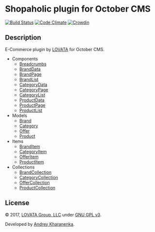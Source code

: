 # Shopaholic plugin for October CMS

[![Build Status](https://travis-ci.org/lovata/oc-shopaholic-plugin.svg?branch=master)](https://travis-ci.org/lovata/oc-shopaholic-plugin) [![Code Climate](https://codeclimate.com/github/lovata/oc-shopaholic-plugin/badges/gpa.svg)](https://codeclimate.com/github/lovata/oc-shopaholic-plugin) [![Crowdin](https://d322cqt584bo4o.cloudfront.net/shopaholic-plugin-for-october/localized.svg)](https://crowdin.com/project/shopaholic-plugin-for-october)

## Description

E-Commerce plugin by [LOVATA](https://lovata.com) for October CMS.

* Components
  * [Breadcrumbs](https://github.com/lovata/oc-shopaholic-plugin/wiki/Breadcrumbs)
  * [BrandData](https://github.com/lovata/oc-shopaholic-plugin/wiki/BrandData)
  * [BrandPage](https://github.com/lovata/oc-shopaholic-plugin/wiki/BrandPage)
  * [BrandList](https://github.com/lovata/oc-shopaholic-plugin/wiki/BrandList)
  * [CategoryData](https://github.com/lovata/oc-shopaholic-plugin/wiki/CategoryData)
  * [CategoryPage](https://github.com/lovata/oc-shopaholic-plugin/wiki/CategoryPage)
  * [CategoryList](https://github.com/lovata/oc-shopaholic-plugin/wiki/CategoryList)
  * [ProductData](https://github.com/lovata/oc-shopaholic-plugin/wiki/ProductData)
  * [ProductPage](https://github.com/lovata/oc-shopaholic-plugin/wiki/ProductPage)
  * [ProductList](https://github.com/lovata/oc-shopaholic-plugin/wiki/ProductList)
* Models
  * [Brand](https://github.com/lovata/oc-shopaholic-plugin/wiki/BrandModel)
  * [Category](https://github.com/lovata/oc-shopaholic-plugin/wiki/CategoryModel)
  * [Offer](https://github.com/lovata/oc-shopaholic-plugin/wiki/OfferModel)
  * [Product](https://github.com/lovata/oc-shopaholic-plugin/wiki/ProductModel)
* Items
  * [BrandItem](https://github.com/lovata/oc-shopaholic-plugin/wiki/BrandItem)
  * [CategoryItem](https://github.com/lovata/oc-shopaholic-plugin/wiki/CategoryItem)
  * [OfferItem](https://github.com/lovata/oc-shopaholic-plugin/wiki/OfferItem)
  * [ProductItem](https://github.com/lovata/oc-shopaholic-plugin/wiki/ProductItem)
* Collections
  * [BrandCollection](https://github.com/lovata/oc-shopaholic-plugin/wiki/BrandCollection)
  * [CategoryCollection](https://github.com/lovata/oc-shopaholic-plugin/wiki/CategoryCollection)
  * [OfferCollection](https://github.com/lovata/oc-shopaholic-plugin/wiki/OfferCollection)
  * [ProductCollection](https://github.com/lovata/oc-shopaholic-plugin/wiki/ProductCollection)

## License

© 2017, [LOVATA Group, LLC](https://lovata.com) under [GNU GPL v3](https://opensource.org/licenses/GPL-3.0).

Developed by [Andrey Kharanenka](https://github.com/kharanenka).

